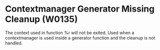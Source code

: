 # Contextmanager Generator Missing Cleanup (W0135)

The context used in function %r will not be exited. Used when a
contextmanager is used inside a generator function and the cleanup is
not handled.
